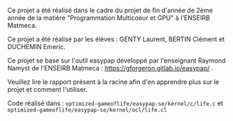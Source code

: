 Ce projet a été réalisé dans le cadre du projet de fin d'année de 2ème année de la matière "Programmation Multicoeur et GPU" à l'ENSEIRB Matmeca.

Ce projet a été réalisé par les élèves : GENTY Laurent, BERTIN Clément et DUCHEMIN Emeric.

Ce projet se base sur l'outil easypap développé par l'enseignant Raymond Namyst de l'ENSEIRB Matmeca : https://gforgeron.gitlab.io/easypap/ .

Veuillez lire le rapport présent à la racine afin d'en apprendre plus sur le projet et comment l'utiliser.

Code réalisé dans : ```optimized-gameoflife/easypap-se/kernel/c/life.c``` et ```optimized-gameoflife/easypap-se/kernel/ocl/life.cl```
